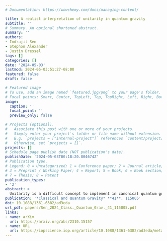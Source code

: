 ```yaml
---
# Documentation: https://wowchemy.com/docs/managing-content/

title: A realist interpretation of unitarity in quantum gravity
subtitle: ''
# Summary. An optional shortened abstract.
summary: ''
authors:
- Indrajit Sen
- Stephon Alexander
- Justin Dressel
tags: []
categories: []
date: '2024-05-03'
lastmod: 2024-05-03:51:27-08:00
featured: false
draft: false

# Featured image
# To use, add an image named `featured.jpg/png` to your page's folder.
# Focal points: Smart, Center, TopLeft, Top, TopRight, Left, Right, BottomLeft, Bottom, BottomRight.
image:
  caption: ''
  focal_point: ''
  preview_only: false

# Projects (optional).
#   Associate this post with one or more of your projects.
#   Simply enter your project's folder or file name without extension.
#   E.g. `projects = ["internal-project"]` references `content/project/deep-learning/index.md`.
#   Otherwise, set `projects = []`.
projects: []
# Schedule page publish date (NOT publication's date).
publishDate: '2024-05-03T00:18:20.804674Z'
# Publication type.
# Legend: 0 = Uncategorized; 1 = Conference paper; 2 = Journal article;
# 3 = Preprint / Working Paper; 4 = Report; 5 = Book; 6 = Book section;
# 7 = Thesis; 8 = Patent
publication_types:
- '2'
abstract: >
  Unitarity is a difficult concept to implement in canonical quantum gravity because of state non-normalisability and the problem of time. We take a realist approach based on pilot-wave theory to address this issue in the Ashtekar formulation of the Wheeler–DeWitt equation. We use the postulate of a definite configuration in the theory to define a global time for the gravitational-fermionic system recently discussed in Alexander et al (2022 Phys. Rev. D 106 106012), by parameterising a variation of a Weyl-spinor that depends on the Kodama state. The total Hamiltonian constraint yields a time-dependent Schrodinger equation, without semi-classical approximations, which we use to derive a local continuity equation over the configuration space. We implement the reality conditions at the level of the guidance equation, and obtain a real spin-connection, extrinsic curvature and triad along the system trajectory. We obtain quantum corrections to deSitter spacetime from the guidance equation. The non-normalisable Kodama state is naturally factored out of the full quantum state in the conserved current density, opening the possibility for quantum-mechanical unitarity. We also give a pilot-wave generalisation of the notion of unitarity applicable to non-normalisable states, and show the existence of equilibrium density for our system. Lastly, we find unitary states in mini-superspace by finding an approximate solution to the Hamiltonian constraint.
publication: '*Classical and Quantum Gravity* **41**, 115005'
doi: 10.1088/1361-6382/ad3eda
url_pdf: papers/Sen_2024_Class._Quantum_Grav._41_115005.pdf
links:
- name: arXiv
  url: https://arxiv.org/abs/2310.15157
- name: URL
  url: https://iopscience.iop.org/article/10.1088/1361-6382/ad3eda/meta
---
```

